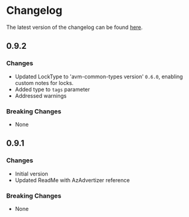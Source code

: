 # Changelog

The latest version of the changelog can be found [here](https://github.com/Azure/bicep-registry-modules/blob/main/avm/res/container-registry/registry/CHANGELOG.md).

## 0.9.2

### Changes

- Updated LockType to 'avm-common-types version' `0.6.0`, enabling custom notes for locks.
- Added type to `tags` parameter
- Addressed warnings

### Breaking Changes

- None

## 0.9.1

### Changes

- Initial version
- Updated ReadMe with AzAdvertizer reference

### Breaking Changes

- None
